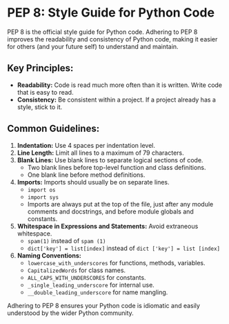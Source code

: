 # PEP 8: Style Guide for Python Code

PEP 8 is the official style guide for Python code. Adhering to PEP 8 improves the readability and consistency of Python code, making it easier for others (and your future self) to understand and maintain.

## Key Principles:

*   **Readability:** Code is read much more often than it is written. Write code that is easy to read.
*   **Consistency:** Be consistent within a project. If a project already has a style, stick to it.

## Common Guidelines:

1.  **Indentation:** Use 4 spaces per indentation level.
2.  **Line Length:** Limit all lines to a maximum of 79 characters.
3.  **Blank Lines:** Use blank lines to separate logical sections of code.
    *   Two blank lines before top-level function and class definitions.
    *   One blank line before method definitions.
4.  **Imports:** Imports should usually be on separate lines.
    *   `import os`
    *   `import sys`
    *   Imports are always put at the top of the file, just after any module comments and docstrings, and before module globals and constants.
5.  **Whitespace in Expressions and Statements:** Avoid extraneous whitespace.
    *   `spam(1)` instead of `spam (1)`
    *   `dict['key'] = list[index]` instead of `dict ['key'] = list [index]`
6.  **Naming Conventions:**
    *   `lowercase_with_underscores` for functions, methods, variables.
    *   `CapitalizedWords` for class names.
    *   `ALL_CAPS_WITH_UNDERSCORES` for constants.
    *   `_single_leading_underscore` for internal use.
    *   `__double_leading_underscore` for name mangling.

Adhering to PEP 8 ensures your Python code is idiomatic and easily understood by the wider Python community.